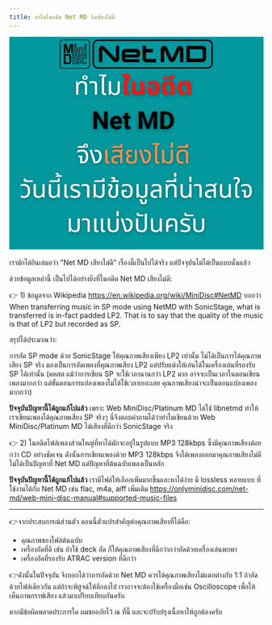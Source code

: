```yaml
---
title: ทำไมในอดีต Net MD จึงเสียงไม่ดี
---
```


![](images/why-did-net-md-not-produce-good-sound-quality-in-the-past/net-md-sound-quality-cover.png)

เรามักได้ยินเสมอว่า "Net MD เสียงไม่ดี" เรื่องนี้เป็นไปได้จริง แต่ปัจจุบันไม่ได้เป็นแบบนั้นแล้ว

ด้วยข้อมูลเหล่านี้ เป็นไปได้อย่างยิ่งที่ในอดีต Net MD เสียงไม่ดี:

👉 1) ข้อมูลจาก Wikipedia https://en.wikipedia.org/wiki/MiniDisc#NetMD บอกว่า
When transferring music in SP mode using NetMD with SonicStage, what is transferred is in-fact padded LP2. That is to say that the quality of the music is that of LP2 but recorded as SP.

สรุปได้ประมาณว่า:

การอัด SP mode ด้วย SonicStage ให้คุณภาพเสียงเพียง LP2 เท่านั้น ไม่ได้เป็นการได้คุณภาพเสียง SP จริง
มองเป็นการอัดเพลงที่คุณภาพเสียง LP2 แต่ปรับแต่งให้เล่นได้ในเครื่องเล่นที่รองรับ SP ได้เท่านั้น
(คหสต แม้ว่าการเขียน SP จะใช้เวลานานกว่า LP2 มาก อาจจะเป็นเวลาในตอนเขียนเพลงมากกว่า แต่ขั้นตอนการแปลงเพลงไม่ได้ใช้เวลาเยอะเลย คุณภาพเสียงน่าจะเป็นตอนแปลงเพลงมากกว่า)

**ปัจจุบันปัญหานี้ได้ถูกแก้ไปแล้ว** เพราะ Web MiniDisc/Platinum MD ได้ใช้  libnetmd ทำให้เราเขียนเพลงได้คุณภาพเสียง SP จริงๆ นี่จึงตอบคำถามได้ว่าทำไมเขียนด้วย Web MiniDisc/Platinum MD ได้เสียงที่ดีกว่า SonicStage จริง

👉 2) ในอดีตไฟล์เพลงส่วนใหญ่ที่หาได้มักจะอยู่ในรูปแบบ MP3 128kbps ซึ่งมีคุณภาพเสียงด้อยกว่า CD อย่างชัดเจน
ดังนั้นการเขียนเพลงด้วย MP3 128kbps จึงได้เพลงออกมาคุณภาพเสียงไม่ดี
ไม่ได้เป็นปัญหาที่ Net MD แต่ปัญหาที่ต้นฉบับเพลงเป็นหลัก

**ปัจจุบันปัญหานี้ได้ถูกแก้ไปแล้ว** เรามีไฟล์ให้เลือกเพิ่มมากขึ้นและหาได้ง่าย มี lossless หลายแบบ ที่ใช้งานได้กับ Net MD เช่น flac, m4a, aiff เพิ่มเติม https://onlyminidisc.com/net-md/web-mini-disc-manual#supported-music-files

---
👉จากประสบการณ์ส่วนตัว ตอนนี้ตัวแปรสำคัญต่อคุณภาพเสียงที่ได้คือ:
- คุณภาพของไฟล์ต้นฉบับ
- เครื่องอัดที่ดี เช่น ถ้าใช้ deck อัด ก็ให้คุณภาพเสียงที่ดีกว่ากว่าอัดด้วยเครื่องเล่นพกพา
- เครื่องอัดที่รองรับ ATRAC version ที่ดีกว่า

👉ดังนั้นในปัจจุบัน จึงบอกได้ว่าการอัดด้วย Net MD ควรได้คุณภาพเสียงไม่แตกต่างกับ 1:1 ถ้าอัดด้วยไฟล์เดียวกัน แต่ถ้าจะพิสูจน์ให้ลึกลงไป เราอาจจะต้องใช้เครื่องมือเช่น Oscilloscope เพื่อให้เห็นภาพกราฟเสียง แล้วมาเปรียบเทียบกันครับ

หากมีข้อผิดพลาดประการใด ผมขออภัยไว้ ณ ที่นี้ และจะปรับปรุงเนื้อหาให้ถูกต้องครับ
